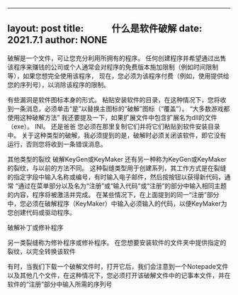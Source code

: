 --------------------------
layout:    post
title:　　　什么是软件破解
date:      2021.7.1
author:    NONE
--------------------------

 破解是一个文件，可让您充分利用所拥有的程序。
 任何创建程序并希望通过出售该程序来赚钱的公司或个人通常会对程序的免费版本施加限制（例如时间限制等），如果您想完全使用该程序， 现在，您必须为该程序付费（例如，使用提供给您的序列号），以消除该程序的限制。

 有些漏洞是软件图标本身的形式。 粘贴安装软件的目录，在这种情况下，您将收到一条消息，必须单击“是”以替换主图标的“破解”图标（“覆盖”）。  “大多数游戏都使用这种破解方法”
 我还要提及一下，如果扩展文件中包含扩展名为dll的文件（exe）。  INI。 还是爸爸 您必须在那里复制它们并将它们粘贴到软件安装目录中。
 关于这种类型的破解，我必须提到的是，破解时必须关闭该软件，即它没有运行，否则您将收到一条错误消息。

 其他类型的裂纹
 破解KeyGen或KeyMaker
 还有另一种称为KeyGen或KeyMaker的裂纹，与以前的方法不同。 这种裂缝类型用于创建系列，其工作方式是在裂缝的指定字段中输入名称或编号，有时输入电子邮件，然后按按钮以获得新代码，通常 “通过在菜单部分以及名为“注册”或“输入代码”或“注册”的部分中输入相同主题的内容，程序将被激活并完成。
 在某些情况下，在上面提到的同一“注册”部分中，您必须在破解程序（KeyMaker）中输入必须输入的代码，以便KeyMaker为您创建代码或驱动程序。

 破解补丁或修补程序

 另一类裂缝称为修补程序或修补程序。 在您想要安装软件的文件夹中提供指定的裂纹，以完全转换该软件

 有时，当我们下载一个破解文件时，打开它后，我们会注意到一个Notepade文件以及其他几个文件，在这种情况下，您必须打开该破解文件中的记事本文件，并在软件的“注册”部分中输入所需的序列号
